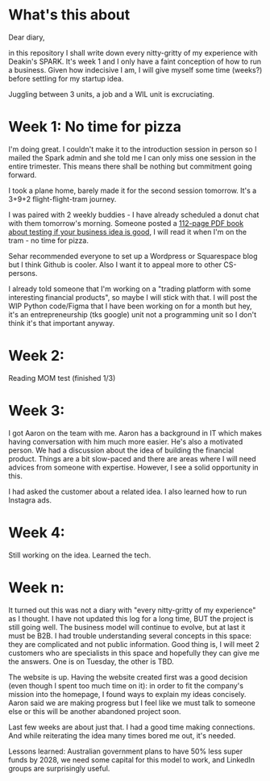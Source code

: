 # What's this about
Dear diary,

in this repository I shall write down every nitty-gritty of my experience with Deakin's SPARK.
It's week 1 and I only have a faint conception of how to run a business. Given how indecisive I am, I will give myself some time (weeks?) before settling for my startup idea.

Juggling between 3 units, a job and a WIL unit is excruciating.

# Week 1: No time for pizza
I'm doing great. I couldn't make it to the introduction session in person so I mailed the Spark admin and she told me I can only miss one session in the entire trimester. This means there shall be nothing but commitment going forward.

I took a plane home, barely made it for the second session tomorrow. It's a 3+9+2 flight-flight-tram journey.  

I was paired with 2 weekly buddies - I have already scheduled a donut chat with them tomorrow's morning. Someone posted a [112-page PDF book about testing if your business idea is good](https://chisel-sprout-a92.notion.site/The-Mom-Test-Summary-And-Notes-e52b18a9a66b43039952db42a2367714), I will read it when I'm on the tram - no time for pizza.

Sehar recommended everyone to set up a Wordpress or Squarespace blog but I think Github is cooler. Also I want it to appeal more to other CS-persons.

I already told someone that I'm working on a "trading platform with some interesting financial products", so maybe I will stick with that. I will post the WIP Python code/Figma that I have been working on for a month but hey, it's an entrepreneurship (tks google) unit not a programming unit so I don't think it's that important anyway.

# Week 2:
Reading MOM test (finished 1/3)

# Week 3:
I got Aaron on the team with me. Aaron has a background in IT which makes having conversation with him much more easier. He's also a motivated person. We had a discussion about the idea of building the financial product. Things are a bit slow-paced and there are areas where I will need advices from someone with expertise. However, I see a solid opportunity in this.

I had asked the customer about a related idea. I also learned how to run Instagra ads.

# Week 4:
Still working on the idea. Learned the tech.

# Week n:
It turned out this was not a diary with "every nitty-gritty of my experience" as I thought. I have not updated this log for a long time, BUT the project is still going well. The business model will continue to evolve, but at last it must be B2B. I had trouble understanding several concepts in this space: they are complicated and not public information. Good thing is, I will meet 2 customers who are specialists in this space and hopefully they can give me the answers. One is on Tuesday, the other is TBD.

The website is up. Having the website created first was a good decision (even though I spent too much time on it): in order to fit the company's mission into the homepage, I found ways to explain my ideas concisely. Aaron said we are making progress but I feel like we must talk to someone else or this will be another abandoned project soon.

Last few weeks are about just that. I had a good time making connections. And while reiterating the idea many times bored me out, it's needed.

Lessons learned: Australian government plans to have 50% less super funds by 2028, we need some capital for this model to work, and LinkedIn groups are surprisingly useful. 
